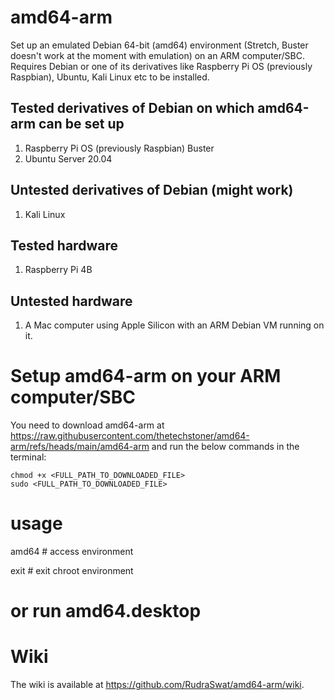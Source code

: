 # amd64-arm
Set up an emulated Debian 64-bit (amd64) environment (Stretch, Buster doesn't work at the moment with emulation) on an ARM computer/SBC. Requires Debian or one of its derivatives like Raspberry Pi OS (previously Raspbian), Ubuntu, Kali Linux etc to be installed.

## Tested derivatives of Debian on which amd64-arm can be set up

1. Raspberry Pi OS (previously Raspbian) Buster
2. Ubuntu Server 20.04

## Untested derivatives of Debian (might work)

1. Kali Linux

## Tested hardware

1. Raspberry Pi 4B

## Untested hardware

1. A Mac computer using Apple Silicon with an ARM Debian VM running on it.

# Setup amd64-arm on your ARM computer/SBC

You need to download amd64-arm at https://raw.githubusercontent.com/thetechstoner/amd64-arm/refs/heads/main/amd64-arm and run the below commands in the terminal:

```
chmod +x <FULL_PATH_TO_DOWNLOADED_FILE>
sudo <FULL_PATH_TO_DOWNLOADED_FILE>
```
# usage
amd64 # access environment

exit # exit chroot environment

# or run amd64.desktop

# Wiki

The wiki is available at https://github.com/RudraSwat/amd64-arm/wiki.
